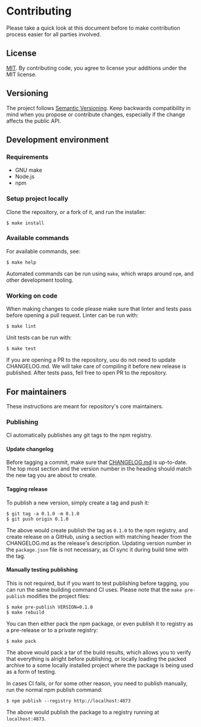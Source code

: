 Contributing
=====

Please take a quick look at this document before to make contribution process easier for all parties involved.

License
-----

[MIT](https://raw.github.com/gocom/resolution/master/LICENSE). By contributing code, you agree to license your additions
under the MIT license.

Versioning
-----

The project follows [Semantic Versioning](https://semver.org/). Keep backwards compatibility in mind when you propose
or contribute changes, especially if the change affects the public API.

Development environment
-----

### Requirements

* GNU make
* Node.js
* npm

### Setup project locally

Clone the repository, or a fork of it, and run the installer:

````shell
$ make install
````

### Available commands

For available commands, see:

```shell
$ make help
```

Automated commands can be run using `make`, which wraps around `npm`, and other development tooling.

### Working on code

When making changes to code please make sure that linter and tests pass before opening a pull request. Linter
can be run with:

```shell
$ make lint
```

Unit tests can be run with:

```shell
$ make test
```

If you are opening a PR to the repository, uou do not need to update CHANGELOG.md. We will take care of compiling it
before new release is published. After tests pass, fell free to open PR to the repository.

For maintainers
-----

These instructions are meant for repository's core maintainers.

### Publishing

CI automatically publishes any git tags to the npm registry.

#### Update changelog

Before tagging a commit, make sure that [CHANGELOG.md](https://raw.github.com/gocom/resolution/master/CHANGELOG.md)
is up-to-date. The top most section and the version number in the heading should match the new tag you are about
to create.

#### Tagging release

To publish a new version, simply create a tag and push it:

```shell
$ git tag -a 0.1.0 -m 0.1.0
$ git push origin 0.1.0
```

The above would create publish the tag as `0.1.0` to the npm registry, and create release on a GitHub, using
a section with matching header from the CHANGELOG.md as the release's description. Updating version number in
the `package.json` file is not necessary, as CI sync it during build time with the tag.

#### Manually testing publishing

This is not required, but if you want to test publishing before tagging, you can run the same building command CI uses.
Please note that the `make pre-publish` modifies the project files:

```shell
$ make pre-publish VERSION=0.1.0
$ make rebuild
```

You can then either pack the npm package, or even publish it to registry as a pre-release or to a private
registry:

```shell
$ make pack
```

The above would pack a tar of the build results, which allows you to verify that everything is alright before
publishing, or locally loading the packed archive to a some locally installed project where the package is being used
as a form of testing.

In cases CI fails, or for some other reason, you need to publish manually, run the normal npm publish command:

```shell
$ npm publish --registry http://localhost:4873
```

The above would publish the package to a registry running at `localhost:4873`.
